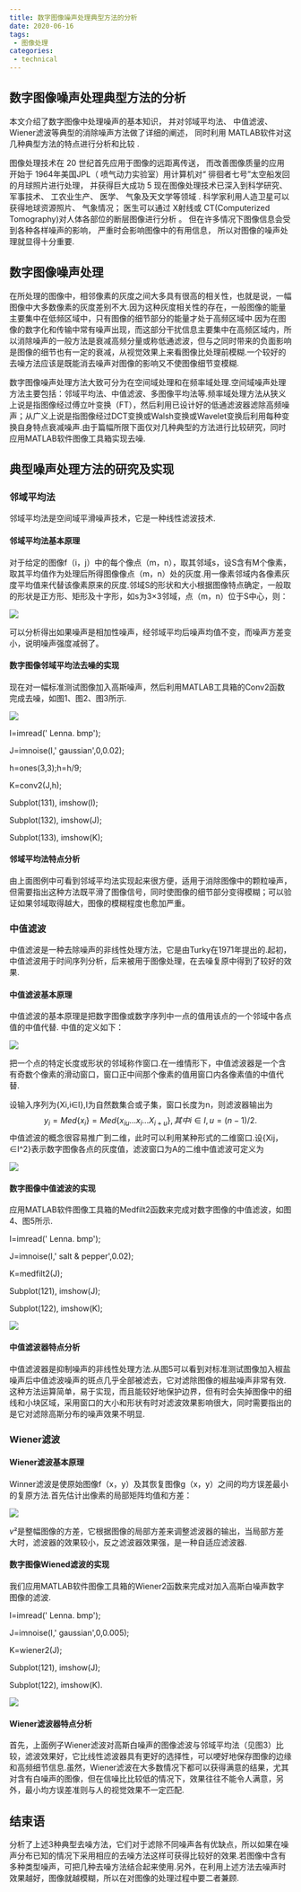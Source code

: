 ```yaml
---
title: 数字图像噪声处理典型方法的分析
date: 2020-06-16
tags:
 - 图像处理
categories:
 - technical
---
```




## 数字图像噪声处理典型方法的分析

本文介绍了数字图像中处理噪声的基本知识， 并对邻域平均法、 中值滤波、 Wiener滤波等典型的消除噪声方法做了详细的阐述， 同时利用 MATLAB软件对这几种典型方法的特点进行分析和比较 .

图像处理技术在 20 世纪首先应用于图像的远距离传送， 而改善图像质量的应用开始于 1964年美国JPL（ 喷气动力实验室）用计算机对“ 徘徊者七号”太空船发回的月球照片进行处理， 并获得巨大成功 5 现在图像处理技术已深入到科学研究、 军事技术、 工农业生产、 医学、 气象及天文学等领域 . 科学家利用人造卫星可以获得地球资源照片、 气象情况； 医生可以通过 X射线或 CT(Computerized Tomography)对人体各部位的断层图像进行分析 。 但在许多情况下图像信息会受到各种各样噪声的影响， 严重时会影响图像中的有用信息， 所以对图像的噪声处理就显得十分重要.




## 数字图像噪声处理

在所处理的图像中，相邻像素的灰度之间大多具有很高的相关性，也就是说，一幅图像中大多数像素的灰度差别不大.因为这种灰度相关性的存在，一般图像的能量主要集中在低频区域中，只有图像的细节部分的能量才处于高频区域中.因为在图像的数字化和传输中常有噪声出现，而这部分干扰信息主要集中在高频区域内，所以消除噪声的一般方法是衰减高频分量或称低通滤波，但与之同时带来的负面影响是图像的细节也有一定的衰减，从视觉效果上来看图像比处理前模糊.一个较好的去噪方法应该是既能消去噪声对图像的影响又不使图像细节变模糊.

 数字图像噪声处理方法大致可分为在空间域处理和在频率域处理.空间域噪声处理方法主要包括：邻域平均法、中值滤波、多图像平均法等.频率域处理方法从狭义上说是指图像经过傅立叶变换（FT），然后利用已设计好的低通滤波器滤除高频噪声；从广义上说是指图像经过DCT变换或Walsh变换或Wavelet变换后利用每种变换自身特点衰减噪声.由于篇幅所限下面仅对几种典型的方法进行比较研究，同时应用MATLAB软件图像工具箱实现去噪.



## 典型噪声处理方法的研究及实现

### 邻域平均法

邻域平均法是空间域平滑噪声技术，它是一种线性滤波技术.

#### 邻域平均法基本原理

对于给定的图像f（i，j）中的每个像点（m，n），取其邻域s，设S含有M个像素，取其平均值作为处理后所得图像像点（m，n）处的灰度.用一像素邻域内各像素灰度平均值来代替该像素原来的灰度.邻域S的形状和大小根据图像特点确定，一般取的形状是正方形、矩形及十字形，如s为3×3邻域，点（m，n）位于S中心，则：

![](asset/20200307/1.png)

可以分析得出如果噪声是相加性噪声，经邻域平均后噪声均值不变，而噪声方差变小，说明噪声强度减弱了。

#### 数字图像邻域平均法去噪的实现

现在对一幅标准测试图像加入高斯噪声，然后利用MATLAB工具箱的Conv2函数完成去噪，如图1、图2、图3所示.

![](asset/20200307/2.png)

I=imread(' Lenna. bmp'); 

J=imnoise(I,' gaussian',0,0.02);

h=ones(3,3);h=h/9;

 K=conv2(J,h); 

Subplot(131), imshow(I); 

Subplot(132), imshow(J);

Subplot(133), imshow(K);

#### 邻域平均法特点分析

由上面图例中可看到邻域平均法实现起来很方便，适用于消除图像中的颗粒噪声，但需要指出这种方法既平滑了图像信号，同时使图像的细节部分变得模糊；可以验证如果邻域取得越大，图像的模糊程度也愈加严重。

### 中值滤波

中值滤波是一种去除噪声的非线性处理方法，它是由Turky在1971年提出的.起初，中值滤波用于时间序列分析，后来被用于图像处理，在去噪复原中得到了较好的效果.

#### 中值滤波基本原理

中值滤波的基本原理是把数字图像或数字序列中一点的值用该点的一个邻域中各点值的中值代替.
中值的定义如下：

![](asset/20200307/3.png)

把一个点的特定长度或形状的邻域称作窗口.在一维情形下，中值滤波器是一个含有奇数个像素的滑动窗口，窗口正中间那个像素的值用窗口内各像素值的中值代替.

设输入序列为{Xi,i∈I},I为自然数集合或子集，窗口长度为n，则滤波器输出为
$$
y_i=Med\{x_i\}=Med\{x_{iu}...x_i...X_{i+u}\},其中i∈I,u=(n-1)/2.
$$
中值滤波的概念很容易推广到二维，此时可以利用某种形式的二维窗口.设{Xij，∈I^2}表示数字图像各点的灰度值，滤波窗口为A的二维中值滤波可定义为

![](asset/20200307/4.png)

#### 数字图像中值滤波的实现

应用MATLAB软件图像工具箱的Medfilt2函数来完成对数字图像的中值滤波，如图4、图5所示.

I=imread(' Lenna. bmp'); 

J=imnoise(I,' salt & pepper',0.02); 

K=medfilt2(J); 

Subplot(121), imshow(J);

 Subplot(122), imshow(K);

![](asset/20200307/8.png)

#### 中值滤波器特点分析

中值滤波器是抑制噪声的非线性处理方法.从图5可以看到对标准测试图像加入椒盐噪声后中值滤波噪声的斑点几乎全部被滤去，它对滤除图像的椒盐噪声非常有效.这种方法运算简单，易于实现，而且能较好地保护边界，但有时会失掉图像中的细线和小块区域，采用窗口的大小和形状有时对滤波效果影响很大，同时需要指出的是它对滤除高斯分布的噪声效果不明显.

### Wiener滤波

#### Wiener滤波基本原理

Winner滤波是使原始图像f（x，y）及其恢复图像g（x，y）之间的均方误差最小的复原方法.首先估计出像素的局部矩阵均值和方差：

![](asset/20200307/6.png)

 *v*²是整幅图像的方差，它根据图像的局部方差来调整滤波器的输出，当局部方差大时，滤波器的效果较小，反之滤波器效果强，是一种自适应滤波器.



#### 数字图像Wiened滤波的实现

我们应用MATLAB软件图像工具箱的Wiener2函数来完成对加入高斯白噪声数字图像的滤波.

I=imread(' Lenna. bmp');

 J=imnoise(I,' gaussian',0,0.005); 

K=wiener2(J); 

Subplot(121), imshow(J); 

Subplot(122), imshow(K).

![](asset/20200307/5.png)

#### Wiener滤波器特点分析 

首先，上面例子Wiener滤波对高斯白噪声的图像滤波与邻域平均法（见图3）比较，滤波效果好，它比线性滤波器具有更好的选择性，可以哽好地保存图像的边缘和高频细节信息.虽然，Wiener滤波在大多数情况下都可以获得满意的结果，尤其对含有白噪声的图像，但在信噪比比较低的情况下，效果往往不能令人满意，另外，最小均方误差准则与人的视觉效果不一定匹配.





## 结束语

分析了上述3种典型去噪方法，它们对于滤除不同噪声各有优缺点，所以如果在噪声分布已知的情况下采用相应的去噪方法这样可获得比较好的效果.若图像中含有多种类型噪声，可把几种去噪方法结合起来使用.另外，在利用上述方法去噪声时效果越好，图像就越模糊，所以在对图像的处理过程中要二者兼顾.
